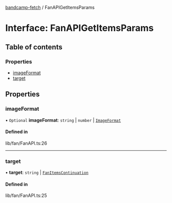 [bandcamp-fetch](../README.md) / FanAPIGetItemsParams

# Interface: FanAPIGetItemsParams

## Table of contents

### Properties

- [imageFormat](FanAPIGetItemsParams.md#imageformat)
- [target](FanAPIGetItemsParams.md#target)

## Properties

### imageFormat

• `Optional` **imageFormat**: `string` \| `number` \| [`ImageFormat`](ImageFormat.md)

#### Defined in

lib/fan/FanAPI.ts:26

___

### target

• **target**: `string` \| [`FanItemsContinuation`](FanItemsContinuation.md)

#### Defined in

lib/fan/FanAPI.ts:25
